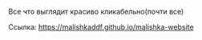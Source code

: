 Все что выглядит красиво кликабельно(почти все)

Ссылка: https://malishkaddf.github.io/malishka-website
